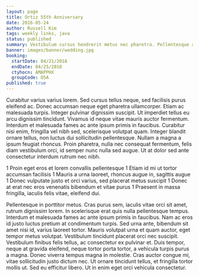 ```yaml
---
layout: page
title: Ortiz 55th Anniversary
date: 2016-05-24
author: Russell Kim
tags: weekly links, java
status: published
summary: Vestibulum cursus hendrerit metus nec pharetra. Pellentesque a mi.
banner: images/banner/wedding.jpg
booking:
  startDate: 04/21/2018
  endDate: 04/25/2018
  ctyhocn: AMAPPHX
  groupCode: O5A
published: true
---
```

Curabitur varius varius lorem. Sed cursus tellus neque, sed facilisis purus eleifend ac. Donec accumsan neque eget pharetra ullamcorper. Etiam ac malesuada turpis. Integer pulvinar dignissim suscipit. Ut imperdiet tellus eu arcu dignissim tincidunt. Vivamus id neque vitae mauris auctor fermentum. Interdum et malesuada fames ac ante ipsum primis in faucibus. Curabitur nisi enim, fringilla vel nibh sed, scelerisque volutpat quam. Integer blandit ornare tellus, non luctus dui sollicitudin pellentesque. Nullam a magna a ipsum feugiat rhoncus. Proin pharetra, nulla nec consequat fermentum, felis diam vestibulum orci, id semper nunc nulla sed augue. Ut at dolor sed ante consectetur interdum rutrum nec nibh.

1 Proin eget eros et lorem convallis pellentesque
1 Etiam id mi ut tortor accumsan facilisis
1 Mauris a urna laoreet, rhoncus augue in, sagittis augue
1 Donec vulputate justo et orci varius, sed placerat metus suscipit
1 Donec at erat nec eros venenatis bibendum et vitae purus
1 Praesent in massa fringilla, iaculis felis vitae, eleifend dui.

Pellentesque in porttitor metus. Cras purus sem, iaculis vitae orci sit amet, rutrum dignissim lorem. In scelerisque erat quis nulla pellentesque tempus. Interdum et malesuada fames ac ante ipsum primis in faucibus. Nam ac eros id justo luctus pretium at condimentum turpis. Sed urna ante, bibendum sit amet nisi id, varius laoreet tortor. Mauris volutpat urna et quam auctor, eget tempor metus volutpat. Vestibulum tincidunt placerat orci nec suscipit. Vestibulum finibus felis tellus, ac consectetur ex pulvinar et. Duis tempor, neque at gravida eleifend, neque tortor porta tortor, a vehicula turpis purus a magna. Donec viverra tempus magna in molestie. Cras auctor congue mi, vitae sollicitudin justo dictum nec. Ut ornare tincidunt tellus, et fringilla tortor mollis ut. Sed eu efficitur libero. Ut in enim eget orci vehicula consectetur.
